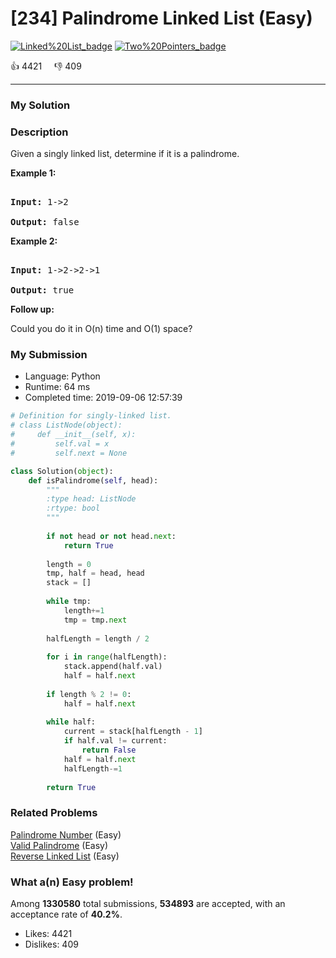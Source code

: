 # [234] Palindrome Linked List (Easy)

[![Linked%20List_badge](https://img.shields.io/badge/topic-Linked%20List-green.svg)](https://leetcode.com/problems/palindrome-linked-list/)  [![Two%20Pointers_badge](https://img.shields.io/badge/topic-Two%20Pointers-green.svg)](https://leetcode.com/problems/palindrome-linked-list/) 

:+1: 4421 &nbsp; &nbsp; :thumbsdown: 409

---

### My Solution


### Description
<p>Given a singly linked list, determine if it is a palindrome.</p>

<p><strong>Example 1:</strong></p>

<pre>
<strong>Input:</strong> 1-&gt;2
<strong>Output:</strong> false</pre>

<p><strong>Example 2:</strong></p>

<pre>
<strong>Input:</strong> 1-&gt;2-&gt;2-&gt;1
<strong>Output:</strong> true</pre>

<p><b>Follow up:</b><br />
Could you do it in O(n) time and O(1) space?</p>



### My Submission

- Language: Python
- Runtime: 64 ms
- Completed time: 2019-09-06 12:57:39

```Python
# Definition for singly-linked list.
# class ListNode(object):
#     def __init__(self, x):
#         self.val = x
#         self.next = None

class Solution(object):
    def isPalindrome(self, head):
        """
        :type head: ListNode
        :rtype: bool
        """
        
        if not head or not head.next:
            return True
        
        length = 0
        tmp, half = head, head
        stack = []
        
        while tmp:
            length+=1
            tmp = tmp.next
            
        halfLength = length / 2
        
        for i in range(halfLength):
            stack.append(half.val)
            half = half.next
        
        if length % 2 != 0:
            half = half.next
            
        while half:
            current = stack[halfLength - 1]
            if half.val != current:
                return False
            half = half.next
            halfLength-=1
        
        return True
```


### Related Problems
[Palindrome Number](https://leetcode.com/problems/palindrome-number/) (Easy) <br>
[Valid Palindrome](https://leetcode.com/problems/valid-palindrome/) (Easy) <br>
[Reverse Linked List](https://leetcode.com/problems/reverse-linked-list/) (Easy) <br>



### What a(n) Easy problem!
Among **1330580** total submissions, **534893** are accepted, with an acceptance rate of **40.2%**. <br>

- Likes: 4421
- Dislikes: 409

